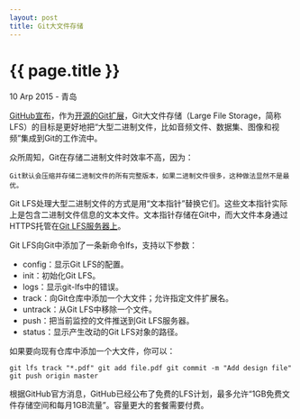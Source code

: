 ```yaml
---
layout: post
title: Git大文件存储
---
```


{{ page.title }}
================

<p class="meta">10 Arp 2015 - 青岛</p>

[GitHub宣布](https://github.com/blog/1986-announcing-git-large-file-storage-lfs)，作为[开源的Git扩展](https://github.com/github/git-lfs/releases/)，Git大文件存储（Large File Storage，简称LFS）的目标是更好地把“大型二进制文件，比如音频文件、数据集、图像和视频”集成到Git的工作流中。

众所周知，Git在存储二进制文件时效率不高，因为：

`
Git默认会压缩并存储二进制文件的所有完整版本，如果二进制文件很多，这种做法显然不是最优。
`

Git LFS处理大型二进制文件的方式是用“文本指针”替换它们。这些文本指针实际上是包含二进制文件信息的文本文件。文本指针存储在Git中，而大文件本身通过HTTPS托管在[Git LFS服务器上](https://github.com/0532/Git-Lfs-Data)。

Git LFS向Git中添加了一条新命令lfs，支持以下参数：

* config：显示Git LFS的配置。
* init：初始化Git LFS。
* logs：显示git-lfs中的错误。
* track：向Git仓库中添加一个大文件；允许指定文件扩展名。
* untrack：从Git LFS中移除一个文件。
* push：把当前监控的文件推送到Git LFS服务器。
* status：显示产生改动的Git LFS对象的路径。

如果要向现有仓库中添加一个大文件，你可以：

```
git lfs track "*.pdf" git add file.pdf git commit -m "Add design file" git push origin master 
```

根据GitHub官方消息，GitHub已经公布了免费的LFS计划，最多允许“1GB免费文件存储空间和每月1GB流量”。容量更大的套餐需要付费。



